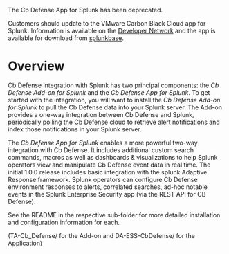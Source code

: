 The Cb Defense App for Splunk has been deprecated.

Customers should update to the VMware Carbon Black Cloud app for Splunk.  Information is available on 
the [Developer Network](https://developer.carbonblack.com/reference/carbon-black-cloud/integrations/splunk-app/) 
and the app is available for download from [splunkbase](https://splunkbase.splunk.com/app/5332/).  

# Overview

Cb Defense integration with Splunk has two principal components: the *Cb Defense Add-on for Splunk* and the *Cb Defense App for Splunk*. To get started with the integration, you will want to install the *Cb Defense Add-on for Splunk* to pull the Cb Defense data into your Splunk server. The Add-on provides a one-way integration between Cb Defense and Splunk, periodically polling the Cb Defense cloud to retrieve alert notifications and index those notifications in your Splunk server.

The *Cb Defense App for Splunk* enables a more powerful two-way integration with Cb Defense. It includes additional custom search commands, macros as well as  dashboards & visualizations  to help Splunk operators view and manipulate Cb Defense event data in real time. The initial 1.0.0  release includes  basic integration with the splunk Adaptive Response framework.  Splunk operators can configure Cb Defense environment responses to alerts, correlated searches,  ad-hoc notable events in the Splunk Enterprise Security app (via the REST API for CB Defense). 

See the README in the respective sub-folder for more detailed installation and configuration information for each.

(TA-Cb_Defense/ for the Add-on and DA-ESS-CbDefense/ for the Application)
